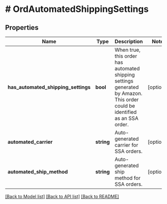 # # OrdAutomatedShippingSettings

## Properties

Name | Type | Description | Notes
------------ | ------------- | ------------- | -------------
**has_automated_shipping_settings** | **bool** | When true, this order has automated shipping settings generated by Amazon. This order could be identified as an SSA order. | [optional]
**automated_carrier** | **string** | Auto-generated carrier for SSA orders. | [optional]
**automated_ship_method** | **string** | Auto-generated ship method for SSA orders. | [optional]

[[Back to Model list]](../../README.md#models) [[Back to API list]](../../README.md#endpoints) [[Back to README]](../../README.md)
